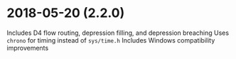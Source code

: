 2018-05-20 (2.2.0)
==================

Includes D4 flow routing, depression filling, and depression breaching
Uses `chrono` for timing instead of `sys/time.h`
Includes Windows compatibility improvements
